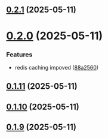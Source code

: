 ## [0.2.1](https://github.com/veaquer/kuroji-api/compare/v0.2.0...v0.2.1) (2025-05-11)

# [0.2.0](https://github.com/veaquer/kuroji-api/compare/v0.1.11...v0.2.0) (2025-05-11)

### Features

- redis caching impoved ([88a2560](https://github.com/veaquer/kuroji-api/commit/88a25600206dd603bad6915aed3897893a4b9e85))

## [0.1.11](https://github.com/veaquer/kuroji-api/compare/v0.1.10...v0.1.11) (2025-05-11)

## [0.1.10](https://github.com/veaquer/kuroji-api/compare/v0.1.9...v0.1.10) (2025-05-11)

## [0.1.9](https://github.com/veaquer/kuroji-api/compare/v0.1.8...v0.1.9) (2025-05-11)
